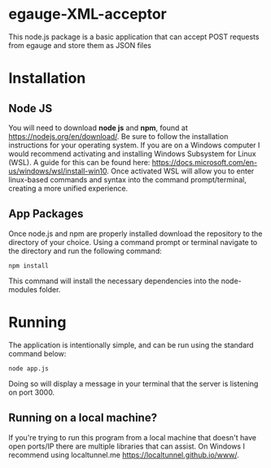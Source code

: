 # egauge-XML-acceptor
This node.js package is a basic application that can accept POST requests from egauge and store them as JSON files

# Installation

## Node JS
You will need to download **node js** and **npm**, found at https://nodejs.org/en/download/. Be sure to follow the installation instructions for your operating system. If you are on a Windows computer I would recommend activating and installing Windows Subsystem for Linux (WSL). A guide for this can be found here: https://docs.microsoft.com/en-us/windows/wsl/install-win10. Once activated WSL will allow you to enter linux-based commands and syntax into the command prompt/terminal, creating a more unified experience. 

## App Packages
Once node.js and npm are properly installed download the repository to the directory of your choice. Using a command prompt or terminal navigate to the directory and run the following command:

    npm install

This command will install the necessary dependencies into the node-modules folder. 

# Running 
The application is intentionally simple, and can be run using the standard command below:

    node app.js
    
Doing so will display a message in your terminal that the server is listening on port 3000.


## Running on a local machine?
If you're trying to run this program from a local machine that doesn't have open ports/IP there are multiple libraries that can assist. On Windows I recommend using localtunnel.me https://localtunnel.github.io/www/.
